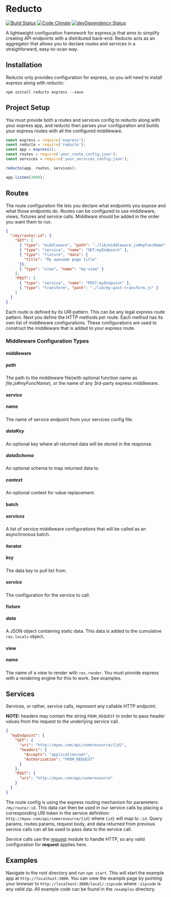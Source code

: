 # Reducto
[![Build Status](https://travis-ci.org/michaelleeallen/reducto.png)](https://travis-ci.org/michaelleeallen/reducto) [![Code Climate](https://codeclimate.com/github/michaelleeallen/reducto/badges/gpa.svg)](https://codeclimate.com/github/michaelleeallen/reducto) [![devDependency Status](https://david-dm.org/michaelleeallen/reducto.svg)](https://david-dm.org/michaelleeallen/reducto)

A lightweight configuration framework for express.js that aims to simplify creating API endpoints with
a distributed back-end. Reducto acts as an aggregator that allows you to declare routes and services in a straighforward,
easy-to-scan way.




## Installation
Reducto only provides configuration for express, so you will need to install express along with reducto:

	npm install reducto express --save

## Project Setup

You must provide both a routes and services config to reducto along with your express app, and reducto then parses your configuration and builds your express routes with all the configured middleware.

```javascript
const express = require('express');
const reducto = require('reducto');
const app = express();
const routes = require('your_route_config.json');
const services = require('your_services_config.json');

reducto(app, routes, services);

app.listen(3000);
```

## Routes

The route configuration file lets you declare what endpoints you expose and what those endpoints do.
Routes can be configured to use middleware, views, fixtures and service calls. Middlware should be added in the order you want them to run.

```json
{
  "/my/route/:id": {
    "GET": [
      { "type": "middleware", "path": "./lib/middleware.js#myFuncName" },
      { "type": "service", "name": "GET:myEndpoint" },
      { "type": "fixture", "data": {
        "title": "My awesome page title"
      }},
      { "type": "view", "name": "my-view" }
    ],
    "POST": [
      { "type": "service", "name": "POST:myEndpoint" },
      { "type": "transform", "path": "./lib/my-post-transform.js" }
    ]
  }
}
```

Each route is defined by its URI pattern. This can be any legal express route pattern. Next you define
the HTTP methods per route. Each method has its own list of middleware configurations. These configurations are used to construct the middleware that is added to your express route.

### Middleware Configuration Types

#### middleware

##### path
The path to the middleware file(with optional function name as *file.js#myFuncName*), or the name of any 3rd-party express middleware.

#### service

##### name
The name of service endpoint from your services config file.

##### dataKey
An optional key where all returned data will be stored in the response.

##### dataSchema
An optional schema to map returned data to.

##### context
An optional context for value replacement.

#### batch

##### services
A list of service middleware configurations that will be called as an asynchronous batch.

#### iterator

##### key
The data key to pull list from.

##### service
The configuration for the service to call.

#### fixture

##### data
A JSON object containing static data. This data is added to the cumulative `res.locals` object.

#### view

##### name
The name of a view to render with `res.render`. You must provide express with a rendering engine for this to work. See examples.


## Services

Services, or rather, service calls, represent any callable HTTP endpoint.

**NOTE:** headers may contain the string `FROM_REQUEST` in order to pass header values from the request to the underlying service call.

```json
{
  "myEndpoint": {
    "GET": {
      "uri": "http://myws.com/api/someresource/{id}",
      "headers": {
        "Accepts": "application/xml",
        "Authorization": "FROM_REQUEST"
      }
    },
    "POST": {
      "uri": "http://myws.com/api/someresource"
    }
  }
}
```

The route config is using the express routing mechanism for parameters: `/my/route/:id`. This data can then be used in our service calls by
placing a corresponding URI token in the service definition: `http://myws.com/api/someresource/{id}` where `{id}`
will map to `:id`. Query params, routes params, request body, and data returned from previous service calls can all be used to pass data to the service call.

Service calls use the [request](https://github.com/mikeal/request) module to handle HTTP, so any valid configuration for
**request** applies here.

## Examples

Navigate to the root directory and run `npm start`. This will start the example app at
`http://localhost:3000`. You can view the example page by pointing your browser to `http://localhost:3000/local/:zipcode`
where `:zipcode` is any valid zip. All example code can be found in the `/examples` directory.
